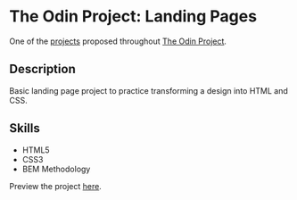 # The Odin Project: Landing Pages

One of the [projects](https://www.theodinproject.com/lessons/foundations-landing-page) proposed throughout [The Odin Project](https://www.theodinproject.com/).

## Description

Basic landing page project to practice transforming a design into HTML and CSS.

## Skills

* HTML5
* CSS3
* BEM Methodology

Preview the project [here](https://monalisanpereira.github.io/odin-landing-page/).